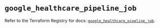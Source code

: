 # `google_healthcare_pipeline_job`

Refer to the Terraform Registry for docs: [`google_healthcare_pipeline_job`](https://registry.terraform.io/providers/hashicorp/google/6.26.0/docs/resources/healthcare_pipeline_job).
